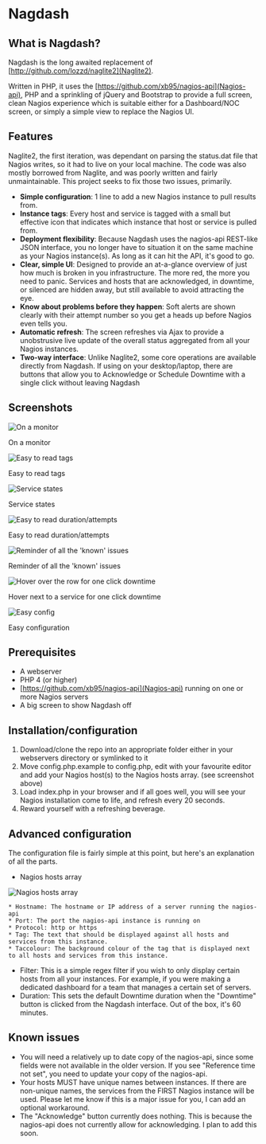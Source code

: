 # Nagdash

## What is Nagdash?

Nagdash is the long awaited replacement of [http://github.com/lozzd/naglite2](Naglite2).

Written in PHP, it uses the [https://github.com/xb95/nagios-api](Nagios-api), PHP and a sprinkling of jQuery and Bootstrap to provide a full screen, clean Nagios experience which is suitable either for a Dashboard/NOC screen, or simply a simple view to replace the Nagios UI. 

## Features

Naglite2, the first iteration, was dependant on parsing the status.dat file that Nagios writes, so it had to live on your local machine. The code was also mostly borrowed from Naglite, and was poorly written and fairly unmaintainable. This project seeks to fix those two issues, primarily. 

* **Simple configuration**: 1 line to add a new Nagios instance to pull results from. 
* **Instance tags**: Every host and service is tagged with a small but effective icon that indicates which instance that host or service is pulled from. 
* **Deployment flexibility**: Because Nagdash uses the nagios-api REST-like JSON interface, you no longer have to situation it on the same machine as your Nagios instance(s). As long as it can hit the API, it's good to go. 
* **Clear, simple UI**: Designed to provide an at-a-glance overview of just how much is broken in you infrastructure. The more red, the more you need to panic. Services and hosts that are acknowledged, in downtime, or silenced are hidden away, but still available to avoid attracting the eye.
* **Know about problems before they happen**: Soft alerts are shown clearly with their attempt number so you get a heads up before Nagios even tells you. 
* **Automatic refresh**: The screen refreshes via Ajax to provide a unobstrusive live update of the overall status aggregated from all your Nagios instances. 
* **Two-way interface**: Unlike Naglite2, some core operations are available directly from Nagdash. If using on your desktop/laptop, there are buttons that allow you to Acknowledge or Schedule Downtime with a single click without leaving Nagdash

## Screenshots

![On a monitor](http://laur.ie/grb/83-5gso6mhh4wgcw.png) 

On a monitor

![Easy to read tags](http://laur.ie/grb/4f-ss4m43iigwksw.png)

Easy to read tags

![Service states](http://laur.ie/grb/7s-pdst1xumos8ww.png)

Service states

![Easy to read duration/attempts](http://laur.ie/grb/e6-gu4hhky1kc8w4.png)

Easy to read duration/attempts

![Reminder of all the 'known' issues](http://laur.ie/grb/86-sp4nbkl5c8wks.png)

Reminder of all the 'known' issues

![Hover over the row for one click downtime](http://laur.ie/grb/d0-wpd4yir9k4oc4.png)

Hover next to a service for one click downtime

![Easy config](http://laur.ie/grb/ao-drdbihxlc8oog.png)

Easy configuration

## Prerequisites
* A webserver
* PHP 4 (or higher)
* [https://github.com/xb95/nagios-api](Nagios-api) running on one or more Nagios servers
* A big screen to show Nagdash off

## Installation/configuration
1. Download/clone the repo into an appropriate folder either in your webservers directory or symlinked to it
2. Move config.php.example to config.php, edit with your favourite editor and add your Nagios host(s) to the Nagios hosts array. (see screenshot above)
3. Load index.php in your browser and if all goes well, you will see your Nagios installation come to life, and refresh every 20 seconds. 
4. Reward yourself with a refreshing beverage. 

## Advanced configuration

The configuration file is fairly simple at this point, but here's an explanation of all the parts.

* Nagios hosts array

![Nagios hosts array](http://laur.ie/grb/ao-drdbihxlc8oog.png)

    * Hostname: The hostname or IP address of a server running the nagios-api
    * Port: The port the nagios-api instance is running on
    * Protocol: http or https
    * Tag: The text that should be displayed against all hosts and services from this instance.
    * Taccolour: The background colour of the tag that is displayed next to all hosts and services from this instance. 

* Filter: This is a simple regex filter if you wish to only display certain hosts from all your instances. For example, if you were making a dedicated dashboard for a team that manages a certain set of servers. 
* Duration: This sets the default Downtime duration when the "Downtime" button is clicked from the Nagdash interface. Out of the box, it's 60 minutes. 

## Known issues
* You will need a relatively up to date copy of the nagios-api, since some fields were not available in the older version. If you see "Reference time not set", you need to update your copy of the nagios-api. 
* Your hosts MUST have unique names between instances. If there are non-unique names, the services from the FIRST Nagios instance will be used. Please let me know if this is a major issue for you, I can add an optional workaround. 
* The "Acknowledge" button currently does nothing. This is because the nagios-api does not currently allow for acknowledging. I plan to add this soon. 
